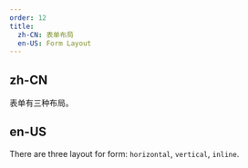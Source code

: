 ```yaml
---
order: 12
title:
  zh-CN: 表单布局
  en-US: Form Layout
---
```


## zh-CN

表单有三种布局。

## en-US

There are three layout for form: `horizontal`, `vertical`, `inline`.
